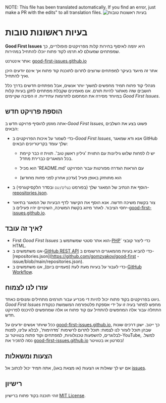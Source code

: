 NOTE: This file has been translated automatically. If you find an error, just make a PR with the edits" to all translation files.
![בעיות ראשונות טובות](../assets/github/social-preview.png)

# בעיות ראשונות טובות

**Good First Issues** היא יוזמה לאיסוף בחירות קלות מפרויקטים פופולריים, כך שמפתחים שמעולם לא תרמו לקוד פתוח יוכלו להתחיל במהירות.

אתר אינטרנט: [good-first-issues.github.io](https://good-first-issues.github.io)

אתר זה מיועד בעיקר למפתחים שרוצים לתרום לתוכנת קוד פתוח אך אינם יודעים היכן ואיך להתחיל.

מנהלי קוד פתוח תמיד מחפשים למשוך יותר אנשים, אבל מפתחים חדשים בדרך כלל חושבים שזה מאתגר להיות תורם. אנו מאמינים שקבלת מפתחים לתקן בעיות קלות במיוחד מסירה את המחסום לתרומות עתידיות. זו הסיבה שקיימים *Good First Issues*.

## הוספת פרויקט חדש

אתה מוזמן להוסיף פרויקט חדש ב-*Good First Issues*, פשוט בצע את השלבים הבאים:

- כדי לשמור על איכות הפרויקטים ב-*Good First Issues*, אנא ודא שמאגר GitHub שלך עומד בקריטריונים הבאים:

     - יש לו לפחות שלוש גיליונות עם התווית 'גיליון ראשון טוב'. תווית זו כבר קיימת בכל המאגרים כברירת מחדל.

     - הוא מכיל 'README.md' עם הוראות הגדרה מפורטות עבור הפרויקט

     - הוא מתוחזק באופן פעיל (עדכון אחרון לפני פחות מחודש)

- הוסף את הנתיב של המאגר שלך (בפורמט `בעלים/שם` ובסדר הלקסיקוגרפי) ב-[repositories.json](https://github.com/gomzyakov/good-first-issue/blob/main/repositories.json).

- צור בקשת משיכה חדשה. אנא הוסף את הקישור לדף הבעיות של המאגר בתיאור יחסי הציבור. לאחר מיזוג בקשת המשיכה, השינויים יהיו פעילים ב-[good-first-issues.github.io](https://good-first-issues.github.io).

## איך זה עובד?

- First *Good First Issues* הוא אתר סטטי שמשתמש ב-[PHP](https://www.php.net)` כדי ליצור קובצי HTML.
- אנו משתמשים ב-[GitHub REST API](https://docs.github.com/en/rest) כדי להביא בעיות מהמאגרים הרשומים ב-[repositories.json](https://github.com/gomzyakov/good-first -issue/blob/main/repositories.json).
- כדי לעבור על בעיות מעת לעת (פעמיים ביום), אנו משתמשים ב-[GitHub Workflow](https://docs.github.com/en/actions/using-workflows).

## עזרו לנו לצמוח

ניווט בפרויקטים בקוד פתוח יכול להיות די מכריע עבור תורמים מתחילים ומנוסים כאחד. *Good First Issues* מחפש לפתור בעיה זו על ידי אספקת פלטפורמה המשמשת כנקודת התחלה עבור אלה המחפשים להתחיל עם קוד פתוח או אלה שמחפשים להיכנס לפרויקט חדש.

ככל שיותר אנשים יודעים על [good-first-issues.github.io](https://good-first-issues.github.io), כך ייטב. ישנן דרכים שונות שבהן תוכל לעזור לנו לצמוח: תוכל לתרום לרשימות 'מדהימות', לבלוג עלינו, לפנות לבלוגרים, להשפעות טכנולוגיות, למפתחים וקוד פתוח בטוויטר וב-YouTube, למשל. נסה להזכיר את [good-first-issues.github.io](https://good-first-issues.github.io) בסרטון או בטוויטר!

## הצעות ומשאלות

אם יש לך שאלות או הצעות (או מצאת באג), אתה תמיד יכול לכתוב אל [issues](https://github.com/good-first-issues/good-first-issues.github.io/issues).

## רישיון

זוהי תוכנה בקוד פתוח ברישיון [MIT License](https://github.com/good-first-issues/good-first-issues.github.io/blob/main/LICENSE).
